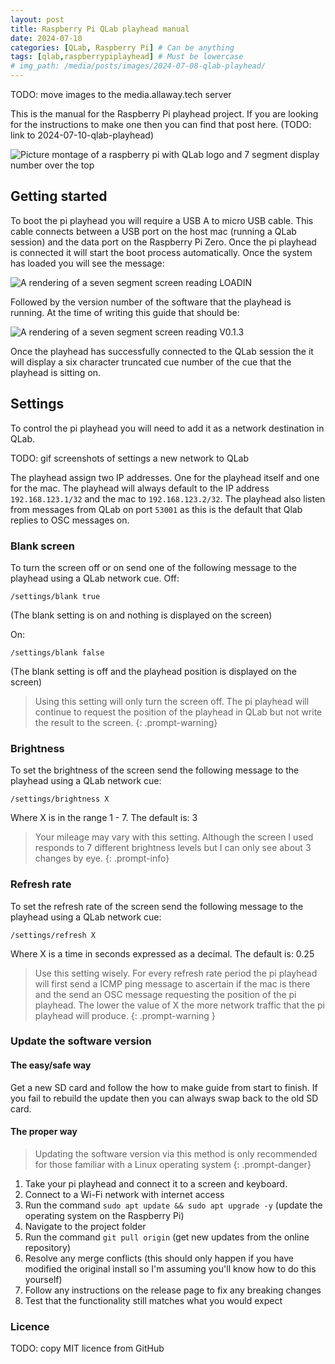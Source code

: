 ```yaml
---
layout: post
title: Raspberry Pi QLab playhead manual
date: 2024-07-10
categories: [QLab, Raspberry Pi] # Can be anything
tags: [qlab,raspberrypiplayhead] # Must be lowercase
# img_path: /media/posts/images/2024-07-08-qlab-playhead/
---
```


TODO: move images to the media.allaway.tech server

This is the manual for the Raspberry Pi playhead project. If you are looking for the instructions to make one then you can find that post here. (TODO: link to 2024-07-10-qlab-playhead)

![Picture montage of a raspberry pi with QLab logo and 7 segment display number over the top](/media/posts/images/2024-07-08-qlab-playhead/splash-image.png)

## Getting started
To boot the pi playhead you will require a USB A to micro USB cable. This cable connects between a USB port on the host mac (running a QLab session) and the data port on the Raspberry Pi Zero. Once the pi playhead is connected it will start the boot process automatically. Once the system has loaded you will see the message:

![A rendering of a seven segment screen reading LOADIN](/media/posts/images/2024-07-08-qlab-playhead/loadin.png)

Followed by the version number of the software that the playhead is running. At the time of writing this guide that should be:

![A rendering of a seven segment screen reading V0.1.3](/media/posts/images/2024-07-08-qlab-playhead/v0.1.3.png)

Once the playhead has successfully connected to the QLab session the it will display a six character truncated cue number of the cue that the playhead is sitting on.

## Settings

To control the pi playhead you will need to add it as a network destination in QLab.

TODO: gif screenshots of settings a new network to QLab

The playhead assign two IP addresses. One for the playhead itself and one for the mac. The playhead will always default to the IP address `192.168.123.1/32` and the mac to `192.168.123.2/32`. The playhead also listen from messages from QLab on port `53001` as this is the default that Qlab replies to OSC messages on.

### Blank screen
To turn the screen off or on send one of the following message to the playhead using a QLab network cue.
Off:
```OSC
/settings/blank true
```
(The blank setting is on and nothing is displayed on the screen)

On:
```OSC
/settings/blank false
```
(The blank setting is off and the playhead position is displayed on the screen)
 > Using this setting will only turn the screen off. The pi playhead will continue to request the position of the playhead in QLab but not write the result to the screen.
 {: .prompt-warning}

### Brightness
To set the brightness of the screen send the following message to the playhead using a QLab network cue:
```OSC
/settings/brightness X
```
Where X is in the range 1 - 7.
The default is: 3

> Your mileage may vary with this setting. Although the screen I used responds to 7 different brightness levels but I can only see about 3 changes by eye.
{: .prompt-info}

### Refresh rate
To set the refresh rate of the screen send the following message to the playhead using a QLab network cue:
```OSC
/settings/refresh X
```
Where X is a time in seconds expressed as a decimal. 
The default is: 0.25
 > Use this setting wisely. For every refresh rate period the pi playhead will first send a ICMP ping message to ascertain if the mac is there and the send an OSC message requesting the position of the pi playhead. The lower the value of X the more network traffic that the pi playhead will produce.
 {: .prompt-warning }
 
### Update the software version

#### The easy/safe way
Get a new SD card and follow the how to make guide from start to finish. If you fail to rebuild the update then you can always swap back to the old SD card.

#### The proper way
  > Updating the software version via this method is only recommended for those familiar with a Linux operating system
  {: .prompt-danger}
  1. Take your pi playhead and connect it to a screen and keyboard.
  2. Connect to a Wi-Fi network with internet access
  3. Run the command `sudo apt update && sudo apt upgrade -y` (update the operating system on the Raspberry Pi)
  4. Navigate to the project folder
  5. Run the command `git pull origin` (get new updates from the online repository)
  6. Resolve any merge conflicts (this should only happen if you have modified the original install so I'm assuming you'll know how to do this yourself)
  7. Follow any instructions on the release page to fix any breaking changes
  8. Test that the functionality still matches what you would expect
  
### Licence
TODO: copy MIT licence from GitHub
